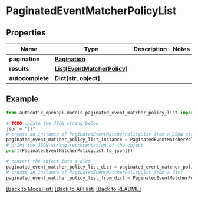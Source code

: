 # PaginatedEventMatcherPolicyList


## Properties

Name | Type | Description | Notes
------------ | ------------- | ------------- | -------------
**pagination** | [**Pagination**](Pagination.md) |  | 
**results** | [**List[EventMatcherPolicy]**](EventMatcherPolicy.md) |  | 
**autocomplete** | **Dict[str, object]** |  | 

## Example

```python
from authentik_openapi.models.paginated_event_matcher_policy_list import PaginatedEventMatcherPolicyList

# TODO update the JSON string below
json = "{}"
# create an instance of PaginatedEventMatcherPolicyList from a JSON string
paginated_event_matcher_policy_list_instance = PaginatedEventMatcherPolicyList.from_json(json)
# print the JSON string representation of the object
print(PaginatedEventMatcherPolicyList.to_json())

# convert the object into a dict
paginated_event_matcher_policy_list_dict = paginated_event_matcher_policy_list_instance.to_dict()
# create an instance of PaginatedEventMatcherPolicyList from a dict
paginated_event_matcher_policy_list_from_dict = PaginatedEventMatcherPolicyList.from_dict(paginated_event_matcher_policy_list_dict)
```
[[Back to Model list]](../README.md#documentation-for-models) [[Back to API list]](../README.md#documentation-for-api-endpoints) [[Back to README]](../README.md)


